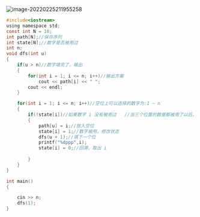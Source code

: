![image-20220225211955258](C:\Users\24\AppData\Roaming\Typora\typora-user-images\image-20220225211955258.png)

```c
#include<iostream>
using namespace std;
const int N = 10;
int path[N];//保存序列
int state[N];//数字是否被用过
int n;
void dfs(int u)
{
    if(u > n)//数字填完了，输出
    {
        for(int i = 1; i <= n; i++)//输出方案
            cout << path[i] << " ";
        cout << endl;
    }

    for(int i = 1; i <= n; i++)//空位上可以选择的数字为:1 ~ n
    {
        if(!state[i])//如果数字 i 没有被用过   //当三个位置的数据都被用了以后，说明这时候就走到头了，dfs[4]
        {
            path[u] = i;//放入空位
            state[i] = 1;//数字被用，修改状态
            dfs(u + 1);//填下一个位
            printf("%dppp",i);
            state[i] = 0;//回溯，取出 i
         
        }
    }
}

int main()
{

    cin >> n;
    dfs(1);
}

